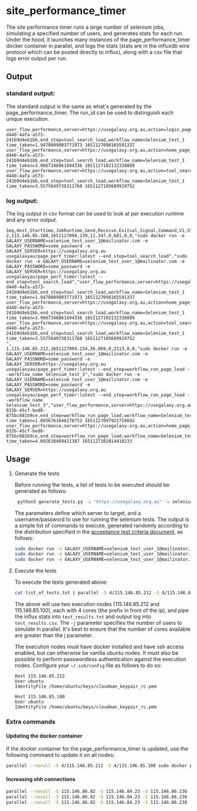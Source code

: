 # site_performance_timer

The site performance timer runs a large number of selenium jobs, simulating a specified number of users, and
generates stats for each run. Under the hood, it launches many instances of the page_performance_timer docker container
in parallel, and logs the stats (stats are in the influxdb wire protocol which can be posted directly to influx),
along with a csv file that logs error output per run.

## Output

### standard output:

The standard output is the same as what's generated by the page_performance_timer. The run_id can be used to
distinguish each unique execution.
```
user_flow_performance,server=https://usegalaxy.org.au,action=login_page_load,run_id=079473df-d440-4afa-a573-241b9d4eb1bb,end_step=tool_search_load,workflow_name=Selenium_test_1 time_taken=1.9470009803771973 1651127098165591337
user_flow_performance,server=https://usegalaxy.org.au,action=home_page_load,run_id=079473df-d440-4afa-a573-241b9d4eb1bb,end_step=tool_search_load,workflow_name=Selenium_test_1 time_taken=3.9667348861694336 1651127102132338889
user_flow_performance,server=https://usegalaxy.org.au,action=tool_search_load,run_id=079473df-d440-4afa-a573-241b9d4eb1bb,end_step=tool_search_load,workflow_name=Selenium_test_1 time_taken=3.5575649738311768 1651127105689919752
```

### log output:

The log output in csv format can be used to look at per execution runtime and any error output.

```csv
Seq,Host,Starttime,JobRuntime,Send,Receive,Exitval,Signal,Command,V1,Stdout,Stderr
2,115.146.85.100,1651127094.239,12.347,0,681,0,0,"sudo docker run -e GALAXY_USERNAME=selenium_test_user_1@mailinator.com -e GALAXY_PASSWORD=some_password -e GALAXY_SERVER=https://usegalaxy.org.au usegalaxyau/page_perf_timer:latest --end_step=tool_search_load","sudo docker run -e GALAXY_USERNAME=selenium_test_user_1@mailinator.com -e GALAXY_PASSWORD=some_password -e GALAXY_SERVER=https://usegalaxy.org.au usegalaxyau/page_perf_timer:latest --end_step=tool_search_load","user_flow_performance,server=https://usegalaxy.org.au,action=login_page_load,run_id=079473df-d440-4afa-a573-241b9d4eb1bb,end_step=tool_search_load,workflow_name=Selenium_test_1 time_taken=1.9470009803771973 1651127098165591337
user_flow_performance,server=https://usegalaxy.org.au,action=home_page_load,run_id=079473df-d440-4afa-a573-241b9d4eb1bb,end_step=tool_search_load,workflow_name=Selenium_test_1 time_taken=3.9667348861694336 1651127102132338889
user_flow_performance,server=https://usegalaxy.org.au,action=tool_search_load,run_id=079473df-d440-4afa-a573-241b9d4eb1bb,end_step=tool_search_load,workflow_name=Selenium_test_1 time_taken=3.5575649738311768 1651127105689919752
",
1,115.146.85.212,1651127094.234,36.069,0,2113,0,0,"sudo docker run -e GALAXY_USERNAME=selenium_test_user_1@mailinator.com -e GALAXY_PASSWORD=some_password -e GALAXY_SERVER=https://usegalaxy.org.au usegalaxyau/page_perf_timer:latest --end_step=workflow_run_page_load --workflow_name Selenium_test_3","sudo docker run -e GALAXY_USERNAME=selenium_test_user_1@mailinator.com -e GALAXY_PASSWORD=some_password -e GALAXY_SERVER=https://usegalaxy.org.au usegalaxyau/page_perf_timer:latest --end_step=workflow_run_page_load --workflow_name Selenium_test_3","user_flow_performance,server=https://usegalaxy.org.au,action=login_page_load,run_id=0bb2abe4-032b-45cf-bed8-875bc881b9ce,end_step=workflow_run_page_load,workflow_name=Selenium_test_3 time_taken=1.8656761646270752 1651127097921758692
user_flow_performance,server=https://usegalaxy.org.au,action=home_page_load,run_id=0bb2abe4-032b-45cf-bed8-875bc881b9ce,end_step=workflow_run_page_load,workflow_name=Selenium_test_3 time_taken=4.092638969421387 1651127102014410233
```

## Usage

1. Generate the tests

   Before running the tests, a list of tests to be executed should be generated as follows:
   ```bash
    python3 generate_tests.py -s "https://usegalaxy.org.au" -u selenium_test_user_1@mailinator.com -p "some_password" --num_tests 1000 > list_of_tests.txt
   ```

    The parameters define which server to target, and a username/password to use for running the selenium tests. The output is a simple list of commands to execute, generated randomly according to the distribution specified
    in the [acceptance test criteria document](https://docs.google.com/document/d/1uwB1EWWWFhbKdureI0Vocc5a6aP9t7UQiusntARjMeQ/edit), as follows:

    ```bash
    sudo docker run -e GALAXY_USERNAME=selenium_test_user_1@mailinator.com -e GALAXY_PASSWORD=some_password -e GALAXY_SERVER=https://usegalaxy.org.au usegalaxyau/page_perf_timer:latest --end_step=workflow_run_page_load --workflow_name Selenium_test_3
    sudo docker run -e GALAXY_USERNAME=selenium_test_user_1@mailinator.com -e GALAXY_PASSWORD=some_password -e GALAXY_SERVER=https://usegalaxy.org.au usegalaxyau/page_perf_timer:latest --end_step=tool_search_load
    sudo docker run -e GALAXY_USERNAME=selenium_test_user_1@mailinator.com -e GALAXY_PASSWORD=some_password -e GALAXY_SERVER=https://usegalaxy.org.au usegalaxyau/page_perf_timer:latest --end_step=workflow_history_summary_load --workflow_name Selenium_test_3
    ```

2. Execute the tests

    To execute the tests generated above:
    ```bash
    cat list_of_tests.txt | parallel -S 4/115.146.85.212 -S 4/115.146.85.100 -j 1 --results test_results.csv > test_results.txt
    ```

    The above will use two execution nodes (115.146.85.212 and 115.146.85.100), each with 4 cores (the prefix in front of the ip),
    and pipe the influx stats into `test_results.txt` and output log into `test_results.csv`. The `-j` parameter specifies the number
    of users to simulate in parallel. It's best to ensure that the number of cores available are greater than the j parameter.

    The execution nodes must have docker installed and have ssh access enabled, but can otherwise be vanilla ubuntu nodes.
    It must also be possible to perform passwordless authentication against the execution nodes. Configure your
    `~/.ssh/config` file as follows to do so:
    ```
    Host 115.146.85.212
    User ubuntu
    IdentityFile /home/ubuntu/keys/cloudman_keypair_rc.pem

    Host 115.146.85.100
    User ubuntu
    IdentityFile /home/ubuntu/keys/cloudman_keypair_rc.pem
    ```

### Extra commands

#### Updating the docker container
If the docker container for the page_performance_timer is updated, use the following command to update it on all nodes:
```bash
parallel --nonall -S 4/115.146.85.212 -S 4/115.146.85.100 sudo docker pull usegalaxyau/page_perf_timer:latest
```

#### Increasing shh connections
```bash
parallel --nonall -S 115.146.86.82 -S 115.146.84.23 -S 115.146.86.236 -S 115.146.86.71 -S 115.146.84.220 -S 115.146.84.115 'sudo grep -q "^MaxSessions" /etc/ssh/sshd_config && sudo sed "s/^MaxSessions.*/MaxSessions 50/" -i /etc/ssh/sshd_config || sudo sed "$ a\MaxSessions 50" -i /etc/ssh/sshd_config'
parallel --nonall -S 115.146.86.82 -S 115.146.84.23 -S 115.146.86.236 -S 115.146.86.71 -S 115.146.84.220 -S 115.146.84.115 'sudo grep -q "^MaxStartups" /etc/ssh/sshd_config && sudo sed "s/^MaxStartups.*/MaxStartups 100:30:1000/" -i /etc/ssh/sshd_config || sudo sed "$ a\MaxStartups 100:30:1000" -i /etc/ssh/sshd_config'
parallel --nonall -S 115.146.86.82 -S 115.146.84.23 -S 115.146.86.236 -S 115.146.86.71 -S 115.146.84.220 -S 115.146.84.115 sudo service ssh restart
```

